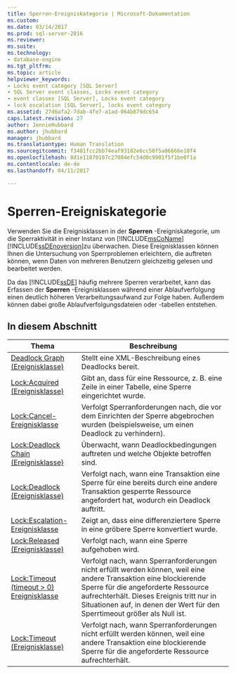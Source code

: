 ```yaml
---
title: Sperren-Ereigniskategorie | Microsoft-Dokumentation
ms.custom: 
ms.date: 03/14/2017
ms.prod: sql-server-2016
ms.reviewer: 
ms.suite: 
ms.technology:
- database-engine
ms.tgt_pltfrm: 
ms.topic: article
helpviewer_keywords:
- Locks event category [SQL Server]
- SQL Server event classes, Locks event category
- event classes [SQL Server], Locks event category
- lock escalation [SQL Server], locks event category
ms.assetid: 27d6afa2-7dab-4fe7-a1ad-064b879dc654
caps.latest.revision: 27
author: JennieHubbard
ms.author: jhubbard
manager: jhubbard
ms.translationtype: Human Translation
ms.sourcegitcommit: f3481fcc2bb74eaf93182e6cc58f5a06666e10f4
ms.openlocfilehash: 8d1e11870107c27084efc54d0c9901f5f1be0f1a
ms.contentlocale: de-de
ms.lasthandoff: 04/11/2017

---
```

# <a name="locks-event-category"></a>Sperren-Ereigniskategorie
  Verwenden Sie die Ereignisklassen in der **Sperren** -Ereigniskategorie, um die Sperraktivität in einer Instanz von [!INCLUDE[msCoName](../../includes/msconame-md.md)] [!INCLUDE[ssDEnoversion](../../includes/ssdenoversion-md.md)]zu überwachen. Diese Ereignisklassen können Ihnen die Untersuchung von Sperrproblemen erleichtern, die auftreten können, wenn Daten von mehreren Benutzern gleichzeitig gelesen und bearbeitet werden.  
  
 Da das [!INCLUDE[ssDE](../../includes/ssde-md.md)] häufig mehrere Sperren verarbeitet, kann das Erfassen der **Sperren** -Ereignisklassen während einer Ablaufverfolgung einen deutlich höheren Verarbeitungsaufwand zur Folge haben. Außerdem können dabei große Ablaufverfolgungsdateien oder -tabellen entstehen.  
  
## <a name="in-this-section"></a>In diesem Abschnitt  
  
|Thema|Beschreibung|  
|-----------|-----------------|  
|[Deadlock Graph (Ereignisklasse)](../../relational-databases/event-classes/deadlock-graph-event-class.md)|Stellt eine XML-Beschreibung eines Deadlocks bereit.|  
|[Lock:Acquired (Ereignisklasse)](../../relational-databases/event-classes/lock-acquired-event-class.md)|Gibt an, dass für eine Ressource, z. B. eine Zeile in einer Tabelle, eine Sperre eingerichtet wurde.|  
|[Lock:Cancel-Ereignisklasse](../../relational-databases/event-classes/lock-cancel-event-class.md)|Verfolgt Sperranforderungen nach, die vor dem Einrichten der Sperre abgebrochen wurden (beispielsweise, um einen Deadlock zu verhindern).|  
|[Lock:Deadlock Chain (Ereignisklasse)](../../relational-databases/event-classes/lock-deadlock-chain-event-class.md)|Überwacht, wann Deadlockbedingungen auftreten und welche Objekte betroffen sind.|  
|[Lock:Deadlock (Ereignisklasse)](../../relational-databases/event-classes/lock-deadlock-event-class.md)|Verfolgt nach, wann eine Transaktion eine Sperre für eine bereits durch eine andere Transaktion gesperrte Ressource angefordert hat, wodurch ein Deadlock auftritt.|  
|[Lock:Escalation-Ereignisklasse](../../relational-databases/event-classes/lock-escalation-event-class.md)|Zeigt an, dass eine differenziertere Sperre in eine gröbere Sperre konvertiert wurde.|  
|[Lock:Released (Ereignisklasse)](../../relational-databases/event-classes/lock-released-event-class.md)|Verfolgt nach, wann eine Sperre aufgehoben wird.|  
|[Lock:Timeout &#40;timeout &#62; 0&#41; Ereignisklasse](../../relational-databases/event-classes/lock-timeout-timeout-0-event-class.md)|Verfolgt nach, wann Sperranforderungen nicht erfüllt werden können, weil eine andere Transaktion eine blockierende Sperre für die angeforderte Ressource aufrechterhält. Dieses Ereignis tritt nur in Situationen auf, in denen der Wert für den Sperrtimeout größer als Null ist.|  
|[Lock:Timeout (Ereignisklasse)](../../relational-databases/event-classes/lock-timeout-event-class.md)|Verfolgt nach, wann Sperranforderungen nicht erfüllt werden können, weil eine andere Transaktion eine blockierende Sperre für die angeforderte Ressource aufrechterhält.|  
  
  
